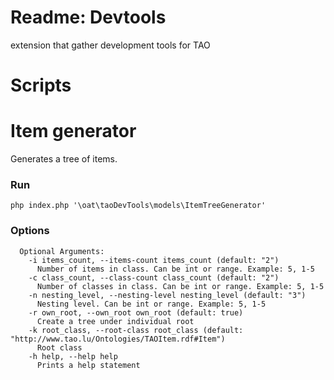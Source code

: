 # Readme: Devtools

extension that gather development tools for TAO

# Scripts

# Item generator

Generates a tree of items. 

### Run

```shell
php index.php '\oat\taoDevTools\models\ItemTreeGenerator'
```
### Options

```
  Optional Arguments:
    -i items_count, --items-count items_count (default: "2")
      Number of items in class. Can be int or range. Example: 5, 1-5
    -c class_count, --class-count class_count (default: "2")
      Number of classes in class. Can be int or range. Example: 5, 1-5
    -n nesting_level, --nesting-level nesting_level (default: "3")
      Nesting level. Can be int or range. Example: 5, 1-5
    -r own_root, --own_root own_root (default: true)
      Create a tree under individual root
    -k root_class, --root-class root_class (default: "http://www.tao.lu/Ontologies/TAOItem.rdf#Item")
      Root class
    -h help, --help help
      Prints a help statement
```